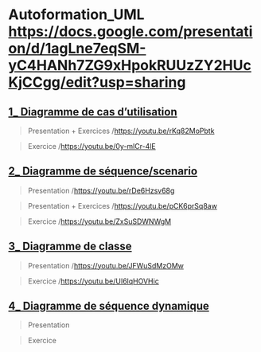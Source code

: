 # Autoformation_UML https://docs.google.com/presentation/d/1agLne7eqSM-yC4HANh7ZG9xHpokRUUzZY2HUcKjCCgg/edit?usp=sharing


## <a href="https://github.com/hasnae21/Autoformation_UML/tree/main/diagramme%20de%20cas%20d'utilisation">1_ Diagramme de cas d’utilisation</a>

> Presentation + Exercices /https://youtu.be/rKq82MoPbtk

> Exercice  /https://youtu.be/0y-mlCr-4lE

## <a href="https://github.com/hasnae21/Autoformation_UML/tree/main/diagramme%20de%20s%C3%A9quences">2_ Diagramme de séquence/scenario</a>

> Presentation /https://youtu.be/rDe6Hzsv68g

> Presentation + Exercices  /https://youtu.be/pCK6prSq8aw

> Exercice  /https://youtu.be/ZxSuSDWNWgM

## <a href="https://github.com/hasnae21/Autoformation_UML/tree/main/digramme%20de%20class">3_ Diagramme de classe</a>

> Presentation  /https://youtu.be/JFWuSdMzOMw

> Exercice  /https://youtu.be/UI6lqHOVHic

## <a href="https://github.com/hasnae21/Autoformation_UML/tree/main/diagramme%20de%20s%C3%A9quences%20dynamique">4_ Diagramme de séquence dynamique</a>

> Presentation  

> Exercice  
